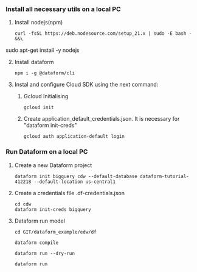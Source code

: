 ### Install all necessary utils on a local PC
1.  Install nodejs(npm)
    ```shell
    curl -fsSL https://deb.nodesource.com/setup_21.x | sudo -E bash - &&\
    ```
sudo apt-get install -y nodejs
		
2. Install dataform
    ```shell
    npm i -g @dataform/cli                          
    ```

3. Instal and configure Cloud SDK using the next command:
    1. Gcloud Initialising
        ```shell
        gcloud init
        ```
    2. Create application_default_credentials.json. It is necessary for "dataform init-creds"
        ```shell
        gcloud auth application-default login   
        ```	
### Run Dataform on a local PC

1. Create a new Dataform project
    ```shell
    dataform init bigquery cdw --default-database dataform-tutorial-412218 --default-location us-central1
    ```
2. Create a credentials file  .df-credentials.json
    ```shell
    cd cdw
    dataform init-creds bigquery
    ```
3. Dataform run model
    ```shell
    cd GIT/dataform_example/edw/df
    ```
    ```shell
    dataform compile
    ```
    ```shell
    dataform run --dry-run
    ```
    ```shell  
    dataform run
    ```